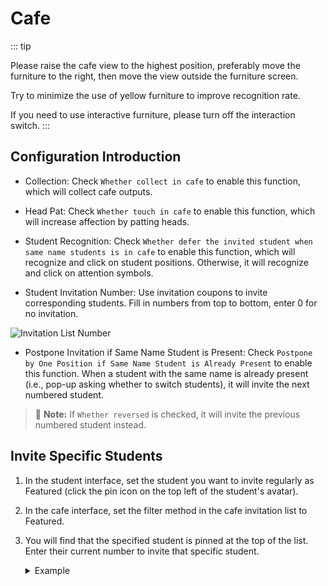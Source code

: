 <LanguageWarn/>

# Cafe
::: tip

Please raise the cafe view to the highest position, preferably move the furniture to the right, then move the view outside the furniture screen.

Try to minimize the use of yellow furniture to improve recognition rate.

If you need to use interactive furniture, please turn off the interaction switch.
:::

## Configuration Introduction
- Collection: Check `Whether collect in cafe` to enable this function, which will collect cafe outputs.

- Head Pat: Check `Whether touch in cafe` to enable this function, which will increase affection by patting heads.

- Student Recognition: Check `Whether defer the invited student when same name students is in cafe` to enable this function, which will recognize and click on student positions. Otherwise, it will recognize and click on attention symbols.

- Student Invitation Number: Use invitation coupons to invite corresponding students. Fill in numbers from top to bottom, enter 0 for no invitation.

![Invitation List Number](/img/cafe/invite_list_1.png)

- Postpone Invitation if Same Name Student is Present: Check `Postpone by One Position if Same Name Student is Already Present` to enable this function. When a student with the same name is already present (i.e., pop-up asking whether to switch students), it will invite the next numbered student.
> :memo: **Note:** If `Whether reversed` is checked, it will invite the previous numbered student instead.

## Invite Specific Students

1. In the student interface, set the student you want to invite regularly as Featured (click the pin icon on the top left of the student's avatar).
2. In the cafe interface, set the filter method in the cafe invitation list to Featured.
3. You will find that the specified student is pinned at the top of the list. Enter their current number to invite that specific student.

   <details>
   <summary>Example</summary>

   ![Featured Invitation List](/img/cafe/invite_list_2.png)

   </details>






